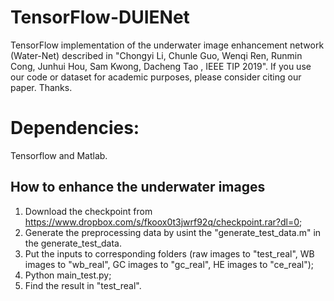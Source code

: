 # TensorFlow-DUIENet
TensorFlow implementation of the underwater image enhancement network (Water-Net) described in "Chongyi Li, Chunle Guo, Wenqi Ren, Runmin Cong, Junhui Hou, Sam Kwong, Dacheng Tao , <An Underwater Image Enhancement Benchmark Dataset and Beyond> IEEE TIP 2019". If you use our code or dataset for academic purposes, please consider citing our paper. Thanks.

# Dependencies:
Tensorflow and Matlab.

## **How to enhance the underwater images**
1. Download the checkpoint from https://www.dropbox.com/s/fkoox0t3jwrf92q/checkpoint.rar?dl=0;
2. Generate the preprocessing data by usint the "generate_test_data.m" in the generate_test_data.
3. Put the inputs to corresponding folders (raw images to "test_real",  WB images to "wb_real", GC images to "gc_real", HE images to "ce_real");
4. Python main_test.py;
5. Find the result in "test_real".


